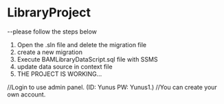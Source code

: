 # LibraryProject
--please follow the steps below
1. Open the .sln file and delete the migration file
2. create a new migration
3. Execute BAMLibraryDataScript.sql file with SSMS
4. update data source in context file
5. THE PROJECT IS WORKING...

//Login to use admin panel. (ID: Yunus PW: Yunus1.)
//You can create your own account.
